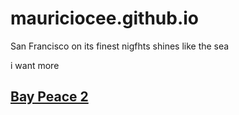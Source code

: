 # mauriciocee.github.io

San Francisco on its finest nigfhts shines like the sea 

i want more

## [Bay Peace 2](http://distrokid.com/dashboard/album/?albumuuid=832F43F5-7530-44D4-9BE37D6A0B585718)
